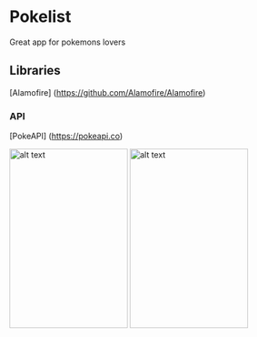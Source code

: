 # Pokelist
Great app for pokemons lovers

## Libraries
[Alamofire] (https://github.com/Alamofire/Alamofire)

### API
 
[PokeAPI] (https://pokeapi.co)
 

<img src="https://pp.vk.me/c836332/v836332296/21ebe/gTq1ZC3Y9aU.jpg" alt="alt text" style="width:208;height:315">
<img src="https://pp.vk.me/c836332/v836332296/21ed2/YuhbekGwdn4.jpg" alt="alt text" style="width:208;height:315">
